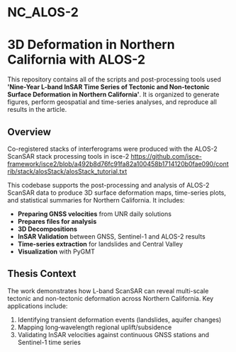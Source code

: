 # NC_ALOS-2
# 3D Deformation in Northern California with ALOS-2

This repository contains all of the scripts and post-processing tools used **'Nine-Year L-band InSAR Time Series of Tectonic and Non-tectonic Surface Deformation in Northern California'**. It is organized to generate figures, perform geospatial and time-series analyses, and reproduce all results in the article.

## Overview

Co-registered stacks of interferograms were produced with the ALOS-2 ScanSAR stack processing tools in isce-2 
https://github.com/isce-framework/isce2/blob/a492b8d76fc91fa82a100458b1714120b0fae090/contrib/stack/alosStack/alosStack_tutorial.txt

This codebase supports the post-processing and analysis of ALOS-2 ScanSAR data to produce 3D surface deformation maps, time-series plots, and statistical summaries for Northern California. It includes:

- **Preparing GNSS velocities** from UNR daily solutions
- **Prepares files for analysis** 
- **3D Decompositions** 
- **InSAR Validation** between GNSS, Sentinel-1 and ALOS-2 results  
- **Time-series extraction** for landslides and Central Valley
- **Visualization** with PyGMT 


## Thesis Context

The work demonstrates how L-band ScanSAR can reveal multi-scale tectonic and non-tectonic deformation across Northern California. Key applications include:

1. Identifying transient deformation events (landslides, aquifer changes)   
2. Mapping long‐wavelength regional uplift/subsidence 
3. Validating InSAR velocities against continuous GNSS stations and Sentinel-1 time series


